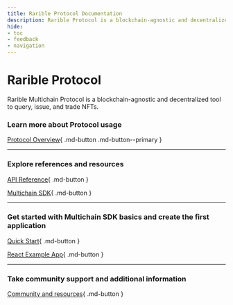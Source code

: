 ```yaml
---
title: Rarible Protocol Documentation
description: Rarible Protocol is a blockchain-agnostic and decentralized tool to query, issue, and trade NFTs. How to make NFT marketplace
hide:
- toc
- feedback
- navigation
---
```


# Rarible Protocol

Rarible Multichain Protocol is a blockchain-agnostic and decentralized tool to query, issue, and trade NFTs.

### Learn more about Protocol usage

[Protocol Overview](overview/union.md){ .md-button .md-button--primary }

***

### Explore references and resources

[API Reference](api-reference.md){ .md-button }

[Multichain SDK](union-sdk.md){ .md-button }

***

### Get started with Multichain SDK basics and create the first application

[Quick Start](getting-started/quick-start.md){ .md-button }

[React Example App](https://github.com/rarible/example){ .md-button }

***

### Take community support and additional information

[Community and resources](getting-started/community.md){ .md-button }
